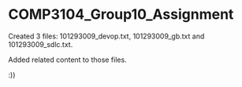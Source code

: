 # COMP3104_Group10_Assignment
Created 3 files: 101293009_devop.txt, 101293009_gb.txt and 101293009_sdlc.txt.

Added related content to those files.

:))
